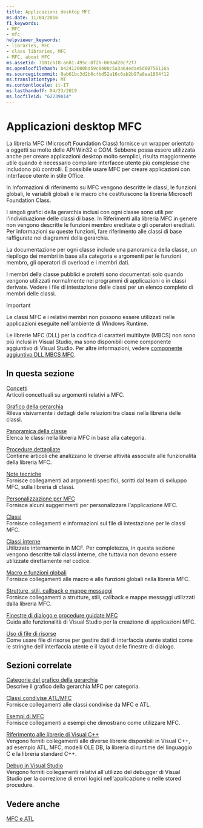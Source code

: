 ```yaml
---
title: Applicazioni desktop MFC
ms.date: 11/04/2016
f1_keywords:
- MFC
- mfc
helpviewer_keywords:
- libraries, MFC
- class libraries, MFC
- MFC, about MFC
ms.assetid: 7101cb18-a681-495c-8f2b-069ad20c72f7
ms.openlocfilehash: 042412000ba59c8400c5a3a64edae5d60756116a
ms.sourcegitcommit: 0ab61bc3d2b6cfbd52a16c6ab2b97a8ea1864f12
ms.translationtype: MT
ms.contentlocale: it-IT
ms.lasthandoff: 04/23/2019
ms.locfileid: "62239014"
---
```

# <a name="mfc-desktop-applications"></a>Applicazioni desktop MFC

La libreria MFC (Microsoft Foundation Class) fornisce un wrapper orientato a oggetti su molte delle API Win32 e COM. Sebbene possa essere utilizzata anche per creare applicazioni desktop molto semplici, risulta maggiormente utile quando è necessario compilare interfacce utente più complesse che includono più controlli. È possibile usare MFC per creare applicazioni con interfacce utente in stile Office.

In Informazioni di riferimento su MFC vengono descritte le classi, le funzioni globali, le variabili globali e le macro che costituiscono la libreria Microsoft Foundation Class.

I singoli grafici della gerarchia inclusi con ogni classe sono utili per l'individuazione delle classi di base. In Riferimenti alla libreria MFC in genere non vengono descritte le funzioni membro ereditate o gli operatori ereditati. Per informazioni su queste funzioni, fare riferimento alle classi di base raffigurate nei diagrammi della gerarchia.

La documentazione per ogni classe include una panoramica della classe, un riepilogo dei membri in base alla categoria e argomenti per le funzioni membro, gli operatori di overload e i membri dati.

I membri della classe pubblici e protetti sono documentati solo quando vengono utilizzati normalmente nei programmi di applicazioni o in classi derivate. Vedere i file di intestazione delle classi per un elenco completo di membri delle classi.

> [!IMPORTANT]
>  Le classi MFC e i relativi membri non possono essere utilizzati nelle applicazioni eseguite nell'ambiente di Windows Runtime.
>
>  Le librerie MFC (DLL) per la codifica di caratteri multibyte (MBCS) non sono più inclusi in Visual Studio, ma sono disponibili come componente aggiuntivo di Visual Studio. Per altre informazioni, vedere [componente aggiuntivo DLL MBCS MFC](mfc-mbcs-dll-add-on.md).

## <a name="in-this-section"></a>In questa sezione

[Concetti](mfc-concepts.md)<br/>
Articoli concettuali su argomenti relativi a MFC.

[Grafico della gerarchia](hierarchy-chart.md)<br/>
Rileva visivamente i dettagli delle relazioni tra classi nella libreria delle classi.

[Panoramica della classe](class-library-overview.md)<br/>
Elenca le classi nella libreria MFC in base alla categoria.

[Procedure dettagliate](walkthroughs-mfc.md)<br/>
Contiene articoli che analizzano le diverse attività associate alle funzionalità della libreria MFC.

[Note tecniche](mfc-technical-notes.md)<br/>
Fornisce collegamenti ad argomenti specifici, scritti dal team di sviluppo MFC, sulla libreria di classi.

[Personalizzazione per MFC](customization-for-mfc.md)<br/>
Fornisce alcuni suggerimenti per personalizzare l'applicazione MFC.

[Classi](reference/mfc-classes.md)<br/>
Fornisce collegamenti e informazioni sul file di intestazione per le classi MFC.

[Classi interne](reference/internal-classes.md)<br/>
Utilizzate internamente in MCF. Per completezza, in questa sezione vengono descritte tali classi interne, che tuttavia non devono essere utilizzate direttamente nel codice.

[Macro e funzioni globali](reference/mfc-macros-and-globals.md)<br/>
Fornisce collegamenti alle macro e alle funzioni globali nella libreria MFC.

[Strutture, stili, callback e mappe messaggi](reference/structures-styles-callbacks-and-message-maps.md)<br/>
Fornisce collegamenti a strutture, stili, callback e mappe messaggi utilizzati dalla libreria MFC.

[Finestre di dialogo e procedure guidate MFC](reference/mfc-wizards-and-dialog-boxes.md)<br/>
Guida alle funzionalità di Visual Studio per la creazione di applicazioni MFC.

[Uso di file di risorse](../windows/working-with-resource-files.md)<br/>
Come usare file di risorse per gestire dati di interfaccia utente statici come le stringhe dell'interfaccia utente e il layout delle finestre di dialogo.

## <a name="related-sections"></a>Sezioni correlate

[Categorie del grafico della gerarchia](hierarchy-chart-categories.md)<br/>
Descrive il grafico della gerarchia MFC per categoria.

[Classi condivise ATL/MFC](../atl-mfc-shared/atl-mfc-shared-classes.md)<br/>
Fornisce collegamenti alle classi condivise da MFC e ATL.

[Esempi di MFC](../overview/visual-cpp-samples.md)<br/>
Fornisce collegamenti a esempi che dimostrano come utilizzare MFC.

[Riferimento alle librerie di Visual C++](../standard-library/cpp-standard-library-reference.md)<br/>
Vengono forniti collegamenti alle diverse librerie disponibili in Visual C++, ad esempio ATL, MFC, modelli OLE DB, la libreria di runtime del linguaggio C e la libreria standard C++.

[Debug in Visual Studio](/visualstudio/debugger/debugging-in-visual-studio)<br/>
Vengono forniti collegamenti relativi all'utilizzo del debugger di Visual Studio per la correzione di errori logici nell'applicazione o nelle stored procedure.

## <a name="see-also"></a>Vedere anche

[MFC e ATL](mfc-and-atl.md)
